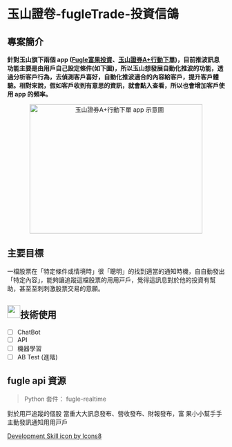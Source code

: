 # 玉山證卷-fugleTrade-投資信鴿

## 專案簡介
**針對玉山旗下兩個 app ([Fugle富果投資](https://play.google.com/store/apps/details?id=tw.fugle.android.app)、[玉山證券A+行動下單](https://play.google.com/store/apps/details?id=com.esun))，目前推波訊息功能主要是由用戶自己設定條件(如下圖)，所以玉山想發展自動化推波的功能，透過分析客戶行為，去偵測客戶喜好，自動化推波適合的內容給客戶，提升客戶體驗。相對來說，假如客戶收到有意思的資訊，就會點入查看，所以也會增加客戶使用 app 的頻率。**

<div align=center><img width="400" height="300" src="https://i.imgur.com/6LMTpbt.png" alt="玉山證券A+行動下單 app 示意圖"/></div>

<!---
測試 html 的影藏
-->

## 主要目標
一檔股票在「特定條件或情境時」很「聰明」的找到適當的通知時機，⾃自動發出「特定內容」，能夠讓追蹤這檔股票的⽤用⼾戶，覺得這訊息對於他的投資有幫助，甚⾄至刺刺激股票交易的意願。

## <img src="https://img.icons8.com/color/48/000000/development-skill.png" weight="30" height="30"/>技術使用  


- [ ] ChatBot
- [ ] API
- [ ] 機器學習
- [ ] AB Test (進階)

## fugle api 資源
> Python 套件： fugle-realtime

對於⽤⼾追蹤的個股
當重⼤大訊息發布、營收發布、財報發布，富
果⼩小幫⼿手主動發訊通知⽤用⼾戶


<a href="https://icons8.com/icon/103935/development-skill">Development Skill icon by Icons8</a>
